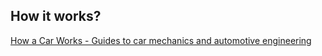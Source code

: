 
## How it works?
[How a Car Works - Guides to car mechanics and automotive engineering](https://www.howacarworks.com/)
